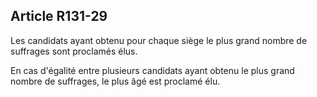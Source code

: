 Article R131-29
----
Les candidats ayant obtenu pour chaque siège le plus grand nombre de suffrages
sont proclamés élus.

En cas d'égalité entre plusieurs candidats ayant obtenu le plus grand nombre de
suffrages, le plus âgé est proclamé élu.
